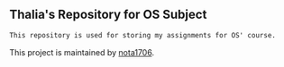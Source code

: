 ## Thalia's Repository for OS Subject

```markdown
This repository is used for storing my assignments for OS' course.
```

This project is maintained by [nota1706](https://guides.github.com/features/mastering-markdown/).
